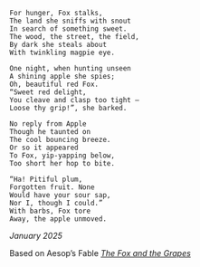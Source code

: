 ```
For hunger, Fox stalks,  
The land she sniffs with snout  
In search of something sweet.  
The wood, the street, the field,  
By dark she steals about  
With twinkling magpie eye.

One night, when hunting unseen
A shining apple she spies;
Oh, beautiful red Fox.
“Sweet red delight,
You cleave and clasp too tight —
Loose thy grip!”, she barked.

No reply from Apple
Though he taunted on
The cool bouncing breeze.
Or so it appeared
To Fox, yip-yapping below,
Too short her hop to bite.

“Ha! Pitiful plum,
Forgotten fruit. None
Would have your sour sap,
Nor I, though I could.”
With barbs, Fox tore
Away, the apple unmoved.
```

*January 2025*

Based on Aesop’s Fable [_The Fox and the Grapes_](https://en.wikipedia.org/wiki/The_Fox_and_the_Grapes)